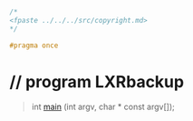 ```cpp

/*
<fpaste ../../../src/copyright.md>
*/

#pragma once

````

# // program LXRbackup

>int [main](lxrbackup.cpp.md) (int argv, char * const argv[]);
